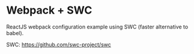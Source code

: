 # Webpack + SWC

ReactJS webpack configuration example using SWC (faster alternative to babel).

SWC: https://github.com/swc-project/swc

